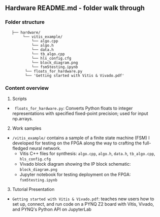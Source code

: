 ## Hardware README.md - folder walk through  

### Folder structure 

```
   ├── hardware/
        └── vitis_example/
            └── algo.cpp
            └── algo.h
            └── data.h
            └── tb_algo.cpp
            └── hls_config.cfg
            └── block_diagram.png
            └── fsm5testing.ipynb
         └── floats_for_hardware.py
         └── 'Getting started with Vitis & Vivado.pdf'
```

### Content overview 

1) Scripts
- ``` floats_for_hardware.py```: Converts Python floats to integer representations with specified fixed-point precision; used for input np.arrays.

2) Work samples
- ```/vitis_example/``` contains a sample of a finite state machine (FSM) I developed for testing on the FPGA along the way to crafting the full-fledged neural network.
   - Vitis C++ files for synthesis: ```algo.cpp```, ```algo.h```, ```data.h```, ```tb_algo.cpp```, ```hls_config.cfg```
   - Vivado block diagram showing the IP block schematic: ```block_diagram.png```
   - Jupyter notebook for testing deployment on the FPGA: ```fsm5testing.ipynb```

3) Tutorial Presentation
- ```Getting started with Vitis & Vivado.pdf```: teaches new users how to set up, connect, and run code on a PYNQ Z2 board with Vitis, Vivado, and PYNQ's Python API on JupyterLab

